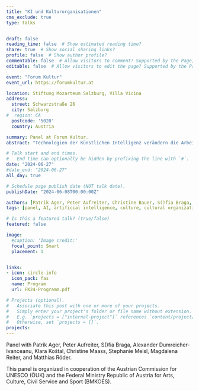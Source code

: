 ```yaml
---
title: "KI und Kulturorganisationen"
cms_exclude: true
type: talks


draft: false
reading_time: false  # Show estimated reading time?
share: true  # Show social sharing links?
profile: false  # Show author profile?
commentable: false  # Allow visitors to comment? Supported by the Page, Post, and Docs content types.
editable: false  # Allow visitors to edit the page? Supported by the Page, Post, and Docs content types.

event: "Forum Kultur"
event_url: https://forumkultur.at

location: Stiftung Mozarteum Salzburg, Villa Vicina
address:
  street: Schwarzstraße 26 
  city: Salzburg
#  region: CA
  postcode: '5020'
  country: Austria

summary: Panel at Forum Kultur.
abstract: "Technologien der Künstlichen Intelligenz verändern die Arbeitsweise in Kunst- und Kulturorganisationen, stellen gewohnte Prämissen in Frage und bringen uns dazu, Neuland in der Vermittlung, Produktion und Verbreitung kultureller Inhalte zu betreten. KI hat darüber hinaus enorme Auswirkungen auf den Zugang zu vielfältigen kulturellen Inhalten. Wie können KI-Technologien in Kunst- und Kulturorganisationen eingesetzt werden? Welche Herausforderungen bestehen – und welcher Weiterentwicklungsbedarf? Welche Chancen bietet Personalisierung für den Kunst- und Kultursektor? Und wie wirken sich Empfehlungsalgorithmen auf die Wahlfreiheit des Publikums und demokratische Prinzipien aus?"

# Talk start and end times.
#   End time can optionally be hidden by prefixing the line with `#`.
date: "2024-06-27"
#date_end: "2024-06-27"
all_day: true

# Schedule page publish date (NOT talk date).
publishDate: "2024-06-08T00:00:00Z"

authors: [Patrik Ager, Peter Aufreiter, Christine Bauer, S()fia Braga, Alexander Dumreicher-Ivanceanu, Klara Koštal, Christine Maass, Stephanie Meisl, Magdalena Reiter, Matthias Röder]
tags: [panel, AI, artificial intelligence, culture, cultural organizations]

# Is this a featured talk? (true/false)
featured: false

image:
  #caption: 'Image credit:'
  focal_point: Smart
  placement: 1


links:
- icon: circle-info
  icon_pack: fas
  name: Program
  url: FK24-Programm.pdf

# Projects (optional).
#   Associate this post with one or more of your projects.
#   Simply enter your project's folder or file name without extension.
#   E.g. `projects = ["internal-project"]` references `content/project/deep-learning/index.md`.
#   Otherwise, set `projects = []`.
projects:
---
```


Panel with Patrik Ager, Peter Aufreiter, S()fia Braga, Alexander Dumreicher-Ivanceanu, Klara Koštal, Christine Maass, Stephanie Meisl, Magdalena Reiter, and Matthias Röder.

This panel is organized in cooperation of the Austrian Commission for UNESCO (ÖUK) and the Federal Ministry Republic of Austria for Arts, Culture, Civil Service and Sport (BMKOES).